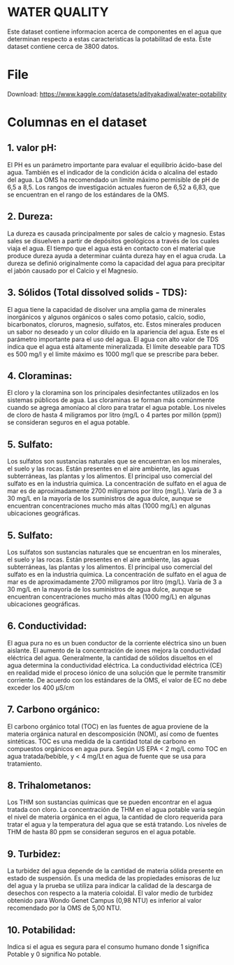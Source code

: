﻿# WATER QUALITY

Este dataset contiene informacion acerca de componentes en el agua que determinan respecto a estas caracteristicas la potabilitad de esta. Este dataset contiene cerca de 3800 datos.


# File
Download: https://www.kaggle.com/datasets/adityakadiwal/water-potability

# Columnas en el dataset
## 1. valor pH:

El PH es un parámetro importante para evaluar el equilibrio ácido-base del agua. También es el indicador de la condición ácida o alcalina del estado del agua. La OMS ha recomendado un límite máximo permisible de pH de 6,5 a 8,5. Los rangos de investigación actuales fueron de 6,52 a 6,83, que se encuentran en el rango de los estándares de la OMS.

## 2. Dureza:

La dureza es causada principalmente por sales de calcio y magnesio. Estas sales se disuelven a partir de depósitos geológicos a través de los cuales viaja el agua. El tiempo que el agua está en contacto con el material que produce dureza ayuda a determinar cuánta dureza hay en el agua cruda. La dureza se definió originalmente como la capacidad del agua para precipitar el jabón causado por el Calcio y el Magnesio.

## 3. Sólidos (Total dissolved solids - TDS):

El agua tiene la capacidad de disolver una amplia gama de minerales inorgánicos y algunos orgánicos o sales como potasio, calcio, sodio, bicarbonatos, cloruros, magnesio, sulfatos, etc. Estos minerales producen un sabor no deseado y un color diluido en la apariencia del agua. Este es el parámetro importante para el uso del agua. El agua con alto valor de TDS indica que el agua está altamente mineralizada. El límite deseable para TDS es 500 mg/l y el límite máximo es 1000 mg/l que se prescribe para beber.

## 4. Cloraminas:

El cloro y la cloramina son los principales desinfectantes utilizados en los sistemas públicos de agua. Las cloraminas se forman más comúnmente cuando se agrega amoníaco al cloro para tratar el agua potable. Los niveles de cloro de hasta 4 miligramos por litro (mg/L o 4 partes por millón (ppm)) se consideran seguros en el agua potable.

## 5. Sulfato:


Los sulfatos son sustancias naturales que se encuentran en los minerales, el suelo y las rocas. Están presentes en el aire ambiente, las aguas subterráneas, las plantas y los alimentos. El principal uso comercial del sulfato es en la industria química. La concentración de sulfato en el agua de mar es de aproximadamente 2700 miligramos por litro (mg/L). Varía de 3 a 30 mg/L en la mayoría de los suministros de agua dulce, aunque se encuentran concentraciones mucho más altas (1000 mg/L) en algunas ubicaciones geográficas.

## 5. Sulfato:
Los sulfatos son sustancias naturales que se encuentran en los minerales, el suelo y las rocas. Están presentes en el aire ambiente, las aguas subterráneas, las plantas y los alimentos. El principal uso comercial del sulfato es en la industria química. La concentración de sulfato en el agua de mar es de aproximadamente 2700 miligramos por litro (mg/L). Varía de 3 a 30 mg/L en la mayoría de los suministros de agua dulce, aunque se encuentran concentraciones mucho más altas (1000 mg/L) en algunas ubicaciones geográficas.

## 6. Conductividad:
El agua pura no es un buen conductor de la corriente eléctrica sino un buen aislante. El aumento de la concentración de iones mejora la conductividad eléctrica del agua. Generalmente, la cantidad de sólidos disueltos en el agua determina la conductividad eléctrica. La conductividad eléctrica (CE) en realidad mide el proceso iónico de una solución que le permite transmitir corriente. De acuerdo con los estándares de la OMS, el valor de EC no debe exceder los 400 μS/cm
## 7. Carbono orgánico:

El carbono orgánico total (TOC) en las fuentes de agua proviene de la materia orgánica natural en descomposición (NOM), así como de fuentes sintéticas. TOC es una medida de la cantidad total de carbono en compuestos orgánicos en agua pura. Según US EPA < 2 mg/L como TOC en agua tratada/bebible, y < 4 mg/Lt en agua de fuente que se usa para tratamiento.

## 8. Trihalometanos:
Los THM son sustancias químicas que se pueden encontrar en el agua tratada con cloro. La concentración de THM en el agua potable varía según el nivel de materia orgánica en el agua, la cantidad de cloro requerida para tratar el agua y la temperatura del agua que se está tratando. Los niveles de THM de hasta 80 ppm se consideran seguros en el agua potable.

## 9. Turbidez:
La turbidez del agua depende de la cantidad de materia sólida presente en estado de suspensión. Es una medida de las propiedades emisoras de luz del agua y la prueba se utiliza para indicar la calidad de la descarga de desechos con respecto a la materia coloidal. El valor medio de turbidez obtenido para Wondo Genet Campus (0,98 NTU) es inferior al valor recomendado por la OMS de 5,00 NTU.

## 10. Potabilidad:
Indica si el agua es segura para el consumo humano donde 1 significa Potable y 0 significa No potable.


